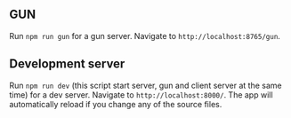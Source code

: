 ## GUN

Run `npm run gun` for a gun server. Navigate to `http://localhost:8765/gun`.

## Development server

Run `npm run dev` (this script start server, gun and client server at the same time) for a dev server. Navigate to `http://localhost:8000/`.
The app will automatically reload if you change any of the source files.


